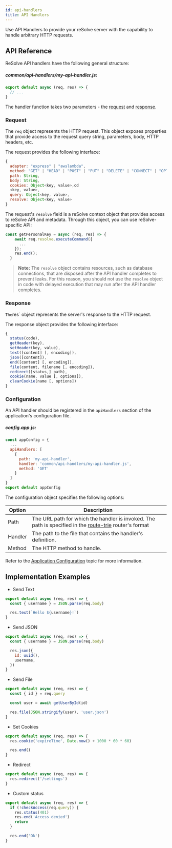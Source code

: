 ```yaml
---
id: api-handlers
title: API Handlers
---
```


Use API Handlers to provide your reSolve server with the capability to handle arbitrary HTTP requests.

## API Reference

ReSolve API handlers have the following general structure:

##### common/api-handlers/my-api-handler.js:

```js
export default async (req, res) => {
  // ...
}
```

The handler function takes two parameters - the [request](#request) and [response](#response).

### Request

The `req` object represents the HTTP request. This object exposes properties that provide access to the request query string, parameters, body, HTTP headers, etc.

The request provides the following interface:

```js
{
  adapter: "express" | "awslambda",
  method: "GET" | "HEAD" | "POST" | "PUT" | "DELETE" | "CONNECT" | "OPTIONS" | "TRACE" | "PATCH",
  path: String,
  body: String,
  cookies: Object<key, value>,cd
  <key, value>,
  query: Object<key, value>,
  resolve: Object<key, value>
}
```

The request's `resolve` field is a reSolve context object that provides access to reSolve API and metadata. Through this object, you can use reSolve-specific API:

```js
const getPersonalKey = async (req, res) => {
    await req.resolve.executeCommand({
      ...
    });
    res.end();
  }
```

> **Note:** The `resolve` object contains resources, such as database connections, that are disposed after the API handler completes to prevent leaks. For this reason, you should not use the `resolve` object in code with delayed execution that may run after the API handler completes.

### Response

`The`res` object represents the server's response to the HTTP request.

The response object provides the following interface:

```js
{
  status(code),
  getHeader(key),
  setHeader(key, value),
  text([content] [, encoding]),
  json([content]),
  end([content] [, encoding]),
  file(content, filename [, encoding]),
  redirect([status,] path),
  cookie(name, value [, options]),
  clearCookie(name [, options])
}
```

### Configuration

An API handler should be registered in the `apiHandlers` section of the application's configuration file.

##### config.app.js:

```js
const appConfig = {
  ...
  apiHandlers: [
    {
      path: 'my-api-handler',
      handler: 'common/api-handlers/my-api-handler.js',
      method: 'GET'
    }
  ]
}
export default appConfig
```

The configuration object specifies the following options:

| Option  | Description                                                                                                                                        |
| ------- | -------------------------------------------------------------------------------------------------------------------------------------------------- |
| Path    | The URL path for which the handler is invoked. The path is specified in the [route-trie](https://www.npmjs.com/package/route-trie) router's format |
| Handler | The path to the file that contains the handler's definition.                                                                                       |
| Method  | The HTTP method to handle.                                                                                                                         |

Refer to the [Application Configuration](application-configuration) topic for more information.

## Implementation Examples

- Send Text

```js
export default async (req, res) => {
  const { username } = JSON.parse(req.body)

  res.text(`Hello ${username}!`)
}
```

- Send JSON

```js
export default async (req, res) => {
  const { username } = JSON.parse(req.body)

  res.json({
    id: uuid(),
    username,
  })
}
```

- Send File

```js
export default async (req, res) => {
  const { id } = req.query

  const user = await getUserById(id)

  res.file(JSON.stringify(user), 'user.json')
}
```

- Set Cookies

```js
export default async (req, res) => {
  res.cookie('expireTime', Date.now() + 1000 * 60 * 60)

  res.end()
}
```

- Redirect

```js
export default async (req, res) => {
  res.redirect('/settings')
}
```

- Custom status

```js
export default async (req, res) => {
  if (!checkAccess(req.query)) {
    res.status(401)
    res.end('Access denied')
    return
  }

  res.end('Ok')
}
```
